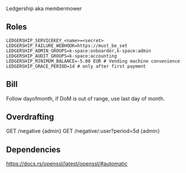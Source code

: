 Ledgership aka membermower

## Roles
```
LEDGERSHIP_SERVICEKEY_<name>=<secret>
LEDGERSHIP_FAILURE_WEBHOOK=https://must_be_set
LEDGERSHIP_ADMIN_GROUPS=k-space:onboarder,k-space:admin
LEDGERSHIP_AUDIT_GROUPS=k-space:accounting
LEDGERSHIP_MINIMUM_BALANCE=-5.00 EUR # Vending machine convenience
LEDGERSHIP_GRACE_PERIOD=1d # only after first payment
```

## Bill
Follow dayofmonth, if DoM is out of range, use last day of month.

## Overdrafting
GET /negative {admin}
GET /negative/:user?period=5d {admin}

## Dependencies
https://docs.rs/openssl/latest/openssl/#automatic
